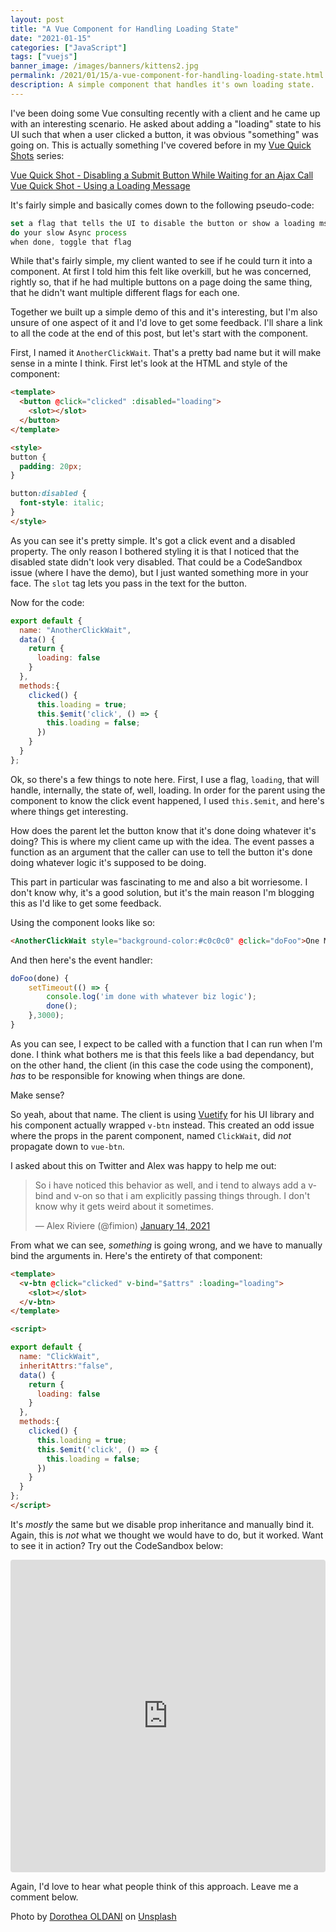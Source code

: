 ```yaml
---
layout: post
title: "A Vue Component for Handling Loading State"
date: "2021-01-15"
categories: ["JavaScript"]
tags: ["vuejs"]
banner_image: /images/banners/kittens2.jpg
permalink: /2021/01/15/a-vue-component-for-handling-loading-state.html
description: A simple component that handles it's own loading state.
---
```


I've been doing some Vue consulting recently with a client and he came up with an interesting scenario. He asked about adding a "loading" state to his UI such that when
a user clicked a button, it was obvious "something" was going on. This is actually something I've covered before in my [Vue Quick Shots](https://www.raymondcamden.com/tags/vue+quick+shot/) series:

[Vue Quick Shot - Disabling a Submit Button While Waiting for an Ajax Call](https://www.raymondcamden.com/2020/03/02/vue-quick-shot-disabling-a-submit-button-while-waiting-for-an-ajax-call)
[Vue Quick Shot - Using a Loading Message](https://www.raymondcamden.com/2020/03/04/vue-quick-shot-using-a-loading-message)

It's fairly simple and basically comes down to the following pseudo-code:

```js
set a flag that tells the UI to disable the button or show a loading msg
do your slow Async process
when done, toggle that flag
```

While that's fairly simple, my client wanted to see if he could turn it into a component. At first I told him this felt like overkill, but he was concerned, rightly so, that if he had multiple buttons on a page doing the same thing, that he didn't want multiple different flags for each one.

Together we built up a simple demo of this and it's interesting, but I'm also unsure of one aspect of it and I'd love to get some feedback. I'll share a link to all the code at the end of this post, but let's start with the component.

First, I named it `AnotherClickWait`. That's a pretty bad name but it will make sense in a minte I think. First let's look at the HTML and style of the component:

```html
<template>
  <button @click="clicked" :disabled="loading">
    <slot></slot>
  </button>
</template>

<style>
button {
  padding: 20px;
}

button:disabled {
  font-style: italic;
}
</style>
```

As you can see it's pretty simple. It's got a click event and a disabled property. The only reason I bothered styling it is that I noticed that the disabled state didn't look very disabled. That could be a CodeSandbox issue (where I have the demo), but I just wanted something more in your face. The `slot` tag lets you pass in the text for the button.

Now for the code:

```js
export default {
  name: "AnotherClickWait",
  data() {
    return {
      loading: false
    }
  },
  methods:{
    clicked() {
      this.loading = true;
      this.$emit('click', () => {
        this.loading = false;
      })
    }
  }
};
```

Ok, so there's a few things to note here. First, I use a flag, `loading`, that will handle, internally, the state of, well, loading. In order for the parent using the component to know the click event happened, I used `this.$emit`, and here's where things get interesting.

How does the parent let the button know that it's done doing whatever it's doing? This is where my client came up with the idea. The event passes a function as an argument that the caller can use to tell the button it's done doing whatever logic it's supposed to be doing.

This part in particular was fascinating to me and also a bit worriesome. I don't know why, it's a good solution, but it's the main reason I'm blogging this as I'd like to get some feedback. 

Using the component looks like so:

```html
<AnotherClickWait style="background-color:#c0c0c0" @click="doFoo">One More Darn Button</AnotherClickWait>
```

And then here's the event handler:

```js
doFoo(done) {
	setTimeout(() => {
		console.log('im done with whatever biz logic');
		done();
	},3000);
}
```

As you can see, I expect to be called with a function that I can run when I'm done. I think what bothers me is that this feels like a bad dependancy, but on the other hand, the client (in this case the code using the component), *has* to be responsible for knowing when things are done.

Make sense?

So yeah, about that name. The client is using [Vuetify](https://vuetifyjs.com/en/) for his UI library and his component actually wrapped `v-btn` instead. This created an odd issue where the props in the parent component, named `ClickWait`, did *not* propagate down to `vue-btn`. 

I asked about this on Twitter and Alex was happy to help me out:

<blockquote class="twitter-tweet" data-theme="dark"><p lang="en" dir="ltr">So i have noticed this behavior as well, and i tend to always add a v-bind and v-on so that i am explicitly passing things through. I don&#39;t know why it gets weird about it sometimes.</p>&mdash; Alex Riviere (@fimion) <a href="https://twitter.com/fimion/status/1349865473668689921?ref_src=twsrc%5Etfw">January 14, 2021</a></blockquote> <script async src="https://platform.twitter.com/widgets.js" charset="utf-8"></script>

From what we can see, *something* is going wrong, and we have to manually bind the arguments in. Here's the entirety of that component:

```html
<template>
  <v-btn @click="clicked" v-bind="$attrs" :loading="loading">
    <slot></slot>
  </v-btn>
</template>

<script>

export default {
  name: "ClickWait",
  inheritAttrs:"false",
  data() {
    return {
      loading: false
    }
  },
  methods:{
    clicked() {
      this.loading = true;
      this.$emit('click', () => {
        this.loading = false;
      })
    }
  }
};
</script>
```

It's *mostly* the same but we disable prop inheritance and manually bind it. Again, this is *not* what we thought we would have to do, but it worked. Want to see it in action? Try out the CodeSandbox below:

<iframe src="https://codesandbox.io/embed/vibrant-mirzakhani-xwrgv?fontsize=14&hidenavigation=1&theme=dark"
     style="width:100%; height:500px; border:0; border-radius: 4px; overflow:hidden;"
     title="vibrant-mirzakhani-xwrgv"
     allow="accelerometer; ambient-light-sensor; camera; encrypted-media; geolocation; gyroscope; hid; microphone; midi; payment; usb; vr; xr-spatial-tracking"
     sandbox="allow-forms allow-modals allow-popups allow-presentation allow-same-origin allow-scripts"
   ></iframe>

Again, I'd love to hear what people think of this approach. Leave me a comment below.

<span>Photo by <a href="https://unsplash.com/@dorographie?utm_source=unsplash&amp;utm_medium=referral&amp;utm_content=creditCopyText">Dorothea OLDANI</a> on <a href="https://unsplash.com/s/photos/kitten?utm_source=unsplash&amp;utm_medium=referral&amp;utm_content=creditCopyText">Unsplash</a></span>
